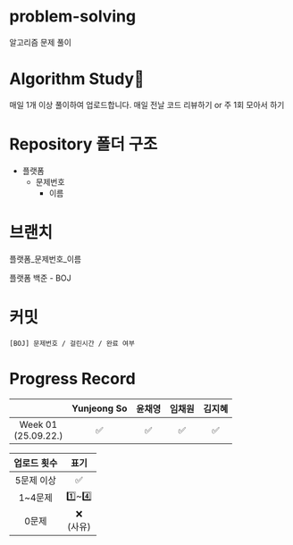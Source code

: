 # problem-solving
알고리즘 문제 풀이

# Algorithm Study📝
매일 1개 이상 풀이하여 업로드합니다.
매일 전날 코드 리뷰하기 or 주 1회 모아서 하기

# Repository 폴더 구조
- 플랫폼
  - 문제번호
    - 이름
# 브랜치 
플랫폼_문제번호_이름

플랫폼
백준 - BOJ

# 커밋

``` 
[BOJ] 문제번호 / 걸린시간 / 완료 여부
```

# Progress Record

|  | Yunjeong So | 윤채영 | 임채원 | 김지혜 |
| :---: | :---: | :---: | :---: | :---: |
| Week 01</br>(25.09.22.) | ✅ | ✅ | ✅ | ✅ |

| 업로드 횟수 | 표기 |
| :---: | :---: |
| 5문제 이상 | ✅ |
| 1~4문제 | 1️⃣~4️⃣ |
| 0문제 | ❌ <br/>(사유) |
